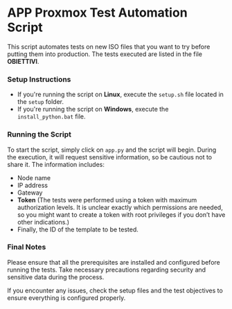 
# APP Proxmox Test Automation Script

This script automates tests on new ISO files that you want to try before putting them into production. The tests executed are listed in the file **OBIETTIVI**.

### Setup Instructions

- If you're running the script on **Linux**, execute the `setup.sh` file located in the `setup` folder.
- If you're running the script on **Windows**, execute the `install_python.bat` file.

### Running the Script

To start the script, simply click on `app.py` and the script will begin. During the execution, it will request sensitive information, so be cautious not to share it. The information includes:

- Node name
- IP address
- Gateway
- **Token** (The tests were performed using a token with maximum authorization levels. It is unclear exactly which permissions are needed, so you might want to create a token with root privileges if you don’t have other indications.)
- Finally, the ID of the template to be tested.

### Final Notes

Please ensure that all the prerequisites are installed and configured before running the tests. Take necessary precautions regarding security and sensitive data during the process.

If you encounter any issues, check the setup files and the test objectives to ensure everything is configured properly.
